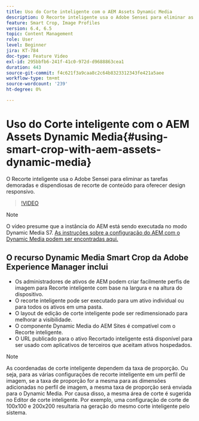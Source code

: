 ```yaml
---
title: Uso do Corte inteligente com o AEM Assets Dynamic Media
description: O Recorte inteligente usa o Adobe Sensei para eliminar as tarefas demoradas e dispendiosas de recorte de conteúdo para oferecer design responsivo.
feature: Smart Crop, Image Profiles
version: 6.4, 6.5
topic: Content Management
role: User
level: Beginner
jira: KT-784
doc-type: Feature Video
exl-id: 295bbfb6-241f-41c0-972d-d9688863cea1
duration: 443
source-git-commit: f4c621f3a9caa8c2c64b8323312343fe421a5aee
workflow-type: tm+mt
source-wordcount: '239'
ht-degree: 0%

---
```


# Uso do Corte inteligente com o AEM Assets Dynamic Media{#using-smart-crop-with-aem-assets-dynamic-media}

O Recorte inteligente usa o Adobe Sensei para eliminar as tarefas demoradas e dispendiosas de recorte de conteúdo para oferecer design responsivo.

>[!VIDEO](https://video.tv.adobe.com/v/21519?quality=12&learn=on)

>[!NOTE]
>
>O vídeo presume que a instância do AEM está sendo executada no modo Dynamic Media S7. [As instruções sobre a configuração do AEM com o Dynamic Media podem ser encontradas aqui.](https://helpx.adobe.com/br/experience-manager/6-3/assets/using/config-dynamic-fp-14410.html)

## O recurso Dynamic Media Smart Crop da Adobe Experience Manager inclui

* Os administradores de ativos de AEM podem criar facilmente perfis de imagem para Recorte inteligente com base na largura e na altura do dispositivo.
* O recorte inteligente pode ser executado para um ativo individual ou para todos os ativos em uma pasta.
* O layout de edição de corte inteligente pode ser redimensionado para melhorar a visibilidade.
* O componente Dynamic Media do AEM Sites é compatível com o Recorte inteligente.
* O URL publicado para o ativo Recortado inteligente está disponível para ser usado com aplicativos de terceiros que aceitam ativos hospedados.

>[!NOTE]
>
>As coordenadas de corte inteligente dependem da taxa de proporção. Ou seja, para as várias configurações de recorte inteligente em um perfil de imagem, se a taxa de proporção for a mesma para as dimensões adicionadas no perfil de imagem, a mesma taxa de proporção será enviada para o Dynamic Media. Por causa disso, a mesma área de corte é sugerida no Editor de corte inteligente. Por exemplo, uma configuração de corte de 100x100 e 200x200 resultaria na geração do mesmo corte inteligente pelo sistema.
